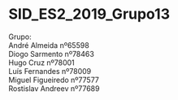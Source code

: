 # SID_ES2_2019_Grupo13

Grupo:  
André Almeida nº65598  
Diogo Sarmento nº78463  
Hugo Cruz nº78001  
Luís Fernandes nº78009  
Miguel Figueiredo nº77577  
Rostislav Andreev nº77689  
